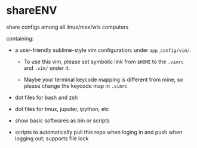 # shareENV


 share configs among all linux/max/wls computers

 containing:

 * a user-friendly sublime-style vim configuration: under `app_config/vim/`.

     * To use this vim, please set symbolic link from `$HOME` to the `.vimrc` and `.vim/` under it.

     * Maybe your terminal keycode mapping is different from mine, so please change the keycode map in `.vimrc`

 * dot files for bash and zsh

 * dot files for tmux, juputer, ipython, etc

 * show basic softwares as bin or scripts

 * scripts to automatically pull this repo when loging in and push when logging out; supports file lock
